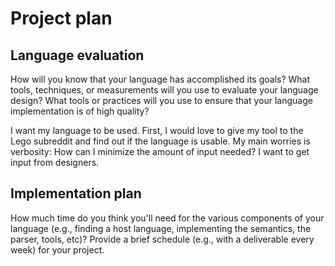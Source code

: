 # Project plan

## Language evaluation
How will you know that your language has accomplished its goals? What tools, techniques, or measurements will you use to evaluate your language design? What tools or practices will you use to ensure that your language implementation is of high quality?

I want my language to be used. First, I would love to give my tool to the Lego subreddit and find out if the language is usable. My main worries is verbosity: How can I minimize the amount of input needed? I want to get input from designers. 

## Implementation plan
How much time do you think you'll need for the various components of your language (e.g., finding a host language, implementing the semantics, the parser, tools, etc)? Provide a brief schedule (e.g., with a deliverable every week) for your project.

